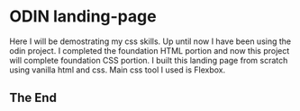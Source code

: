 # ODIN landing-page

Here I will be demostrating my css skills. Up until now I have been using the odin project. I completed the foundation HTML portion and now this project will complete foundation CSS portion.
I built this landing page from scratch using vanilla html and css. Main css tool I used is Flexbox.

## The End